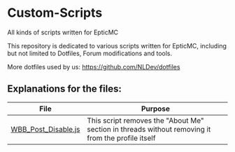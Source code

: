 # Custom-Scripts
All kinds of scripts written for EpticMC

This repository is dedicated to various scripts written for EpticMC, including but not limited to Dotfiles, Forum modifications and tools. 

More dotfiles used by us: https://github.com/NLDev/dotfiles 

## Explanations for the files:

| File | Purpose |
|------|---------|
| <a href="https://github.com/EpticMC/Custom-Scripts/blob/master/WBB_Post_Disable.js">WBB_Post_Disable.js</a> | This script removes the "About Me" section in threads without removing it from the profile itself |
